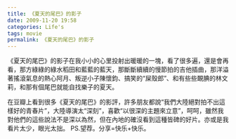 ```yaml
---
title: 《夏天的尾巴》的影子
date: 2009-11-20 19:58
categories: Life's
tags: movie
permalink: 《夏天的尾巴》的影子
---
```


《夏天的尾巴》的影子在我小小的心里投射出暖暖的一塊，看了很多遍，還是會再看，那方綠綠的綠水稻田和藍藍的藍天，那斷斷續續的慢節拍的吉他插曲，那洋溢著搖滾氣息的熱心阿月、叛逆小子陳懷鈞、搞笑的“屎殼郎”、和有些些靦腆的林文莉，和那有個尾巴就能自找樂子的夏天。

在豆瓣上看到很多《夏天的尾巴》的影評，許多朋友都說“我們大陸絕對拍不出這樣好的青春片”，大陸導演太“深刻”，喜歡“以很深的主題來立意”，呵呵，雖然我對他們的這些說法不是深以為然，但在內地的確沒看到這種皆碑的好片。亦或是我看片太少，眼光太拙。
PS.望荐。分享=快乐+快乐。